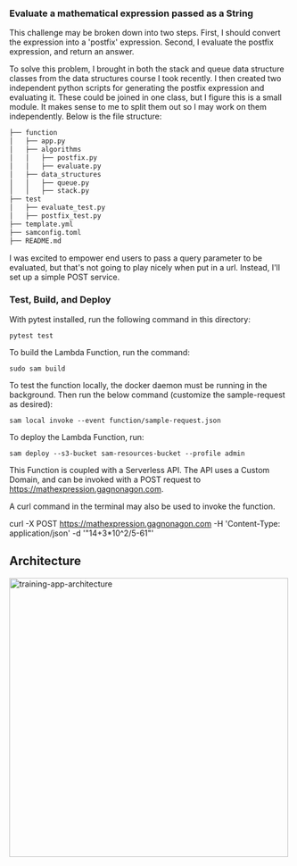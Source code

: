 ### Evaluate a mathematical expression passed as a String

This challenge may be broken down into two steps. First, I should convert the expression into a 'postfix' expression. Second, I evaluate the postfix expression, and return an answer. 

To solve this problem, I brought in both the stack and queue data structure classes from the data structures course I took recently. I then created two independent python scripts for generating the postfix expression and evaluating it. These could be joined in one class, but I figure this is a small module. It makes sense to me to split them out so I may work on them independently. Below is the file structure:

```bash
├── function
│   ├── app.py
│   ├── algorithms
│   │   ├── postfix.py
│   │   ├── evaluate.py
│   ├── data_structures
│   │   ├── queue.py
│   │   ├── stack.py
├── test
│   ├── evaluate_test.py
│   ├── postfix_test.py
├── template.yml
├── samconfig.toml
├── README.md
```

I was excited to empower end users to pass a query parameter to be evaluated, but that's not going to play nicely when put in a url. Instead, I'll set up a simple POST service. 

### Test, Build, and Deploy

With pytest installed, run the following command in this directory:
```
pytest test
```

To build the Lambda Function, run the command:

```
sudo sam build
```

To test the function locally, the docker daemon must be running in the background. Then run the below command (customize the sample-request as desired):
```
sam local invoke --event function/sample-request.json
```

To deploy the Lambda Function, run:

```
sam deploy --s3-bucket sam-resources-bucket --profile admin
```

This Function is coupled with a Serverless API. The API uses a Custom Domain, and can be invoked with a POST request to https://mathexpression.gagnonagon.com.

A curl command in the terminal may also be used to invoke the function. 

curl -X POST https://mathexpression.gagnonagon.com -H 'Content-Type: application/json' -d '"14+3*10^2/5-61"'

## Architecture
<img src="https://user-images.githubusercontent.com/38666646/187108756-7a875759-41e2-4dd6-a71d-83d721de5a38.png" alt="training-app-architecture" width="500">
